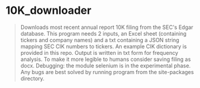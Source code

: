 # 10K_downloader
> Downloads most recent annual report 10K filing from the SEC's Edgar database.
> This program needs 2 inputs, an Excel sheet (containing tickers and company names) and a txt containing a JSON string mapping SEC CIK numbers to tickers. An example CIK dictionary is provided in this repo.
> Output is written in txt form for frequency analysis. To make it more legible to humans consider saving filing as docx.
> Debugging: the module selenium is in the experimental phase. Any bugs are best solved by running program from the site-packages directory.
